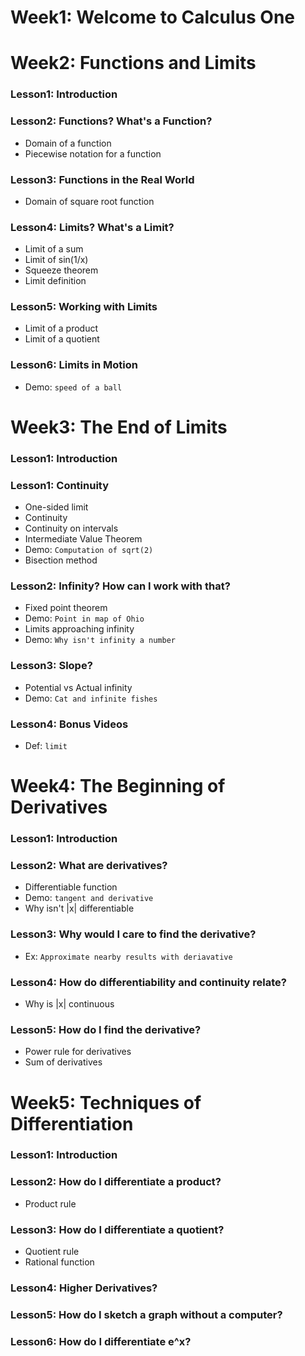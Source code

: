 # Week1: Welcome to Calculus One

# Week2: Functions and Limits
### Lesson1: Introduction

### Lesson2: Functions? What's a Function?
- Domain of a function
- Piecewise notation for a function

### Lesson3: Functions in the Real World
- Domain of square root function

### Lesson4: Limits? What's a Limit?
- Limit of a sum
- Limit of sin(1/x)
- Squeeze theorem
- Limit definition

### Lesson5: Working with Limits
- Limit of a product
- Limit of a quotient

### Lesson6: Limits in Motion
- Demo: `speed of a ball`

# Week3: The End of Limits
### Lesson1: Introduction

### Lesson1: Continuity
- One-sided limit
- Continuity
- Continuity on intervals
- Intermediate Value Theorem
- Demo: `Computation of sqrt(2)`
- Bisection method

### Lesson2: Infinity? How can I work with that?
- Fixed point theorem
- Demo: `Point in map of Ohio`
- Limits approaching infinity
- Demo: `Why isn't infinity a number`

### Lesson3: Slope?
- Potential vs Actual infinity
- Demo: `Cat and infinite fishes`

### Lesson4: Bonus Videos
- Def: `limit`

# Week4: The Beginning of Derivatives
### Lesson1: Introduction

### Lesson2: What are derivatives?
- Differentiable function
- Demo: `tangent and derivative`
- Why isn't |x| differentiable

### Lesson3: Why would I care to find the derivative?
- Ex: `Approximate nearby results with deriavative`

### Lesson4: How do differentiability and continuity relate?
- Why is |x| continuous

### Lesson5: How do I find the derivative?
- Power rule for derivatives
- Sum of derivatives

# Week5: Techniques of Differentiation
### Lesson1: Introduction

### Lesson2: How do I differentiate a product?
- Product rule

### Lesson3: How do I differentiate a quotient?
- Quotient rule
- Rational function

### Lesson4: Higher Derivatives?


### Lesson5: How do I sketch a graph without a computer?
### Lesson6: How do I differentiate e^x?
